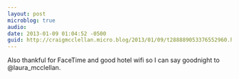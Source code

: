 ```yaml
---
layout: post
microblog: true
audio: 
date: 2013-01-09 01:04:52 -0500
guid: http://craigmcclellan.micro.blog/2013/01/09/t288889053376552960.html
---
```

Also thankful for FaceTime and good hotel wifi so I can say goodnight to @laura_mcclellan.
